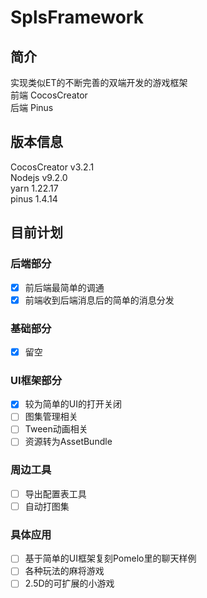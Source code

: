 # SplsFramework
## 简介
实现类似ET的不断完善的双端开发的游戏框架        
前端 CocosCreator       
后端 Pinus      
## 版本信息
CocosCreator    v3.2.1      
Nodejs          v9.2.0      
yarn            1.22.17     
pinus           1.4.14      
## 目前计划
### 后端部分
- [x] 前后端最简单的调通
- [x] 前端收到后端消息后的简单的消息分发
### 基础部分
- [x] 留空
### UI框架部分        
- [x] 较为简单的UI的打开关闭
- [ ] 图集管理相关
- [ ] Tween动画相关
- [ ] 资源转为AssetBundle
### 周边工具
- [ ] 导出配置表工具
- [ ] 自动打图集
### 具体应用      
- [ ] 基于简单的UI框架复刻Pomelo里的聊天样例        
- [ ] 各种玩法的麻将游戏
- [ ] 2.5D的可扩展的小游戏